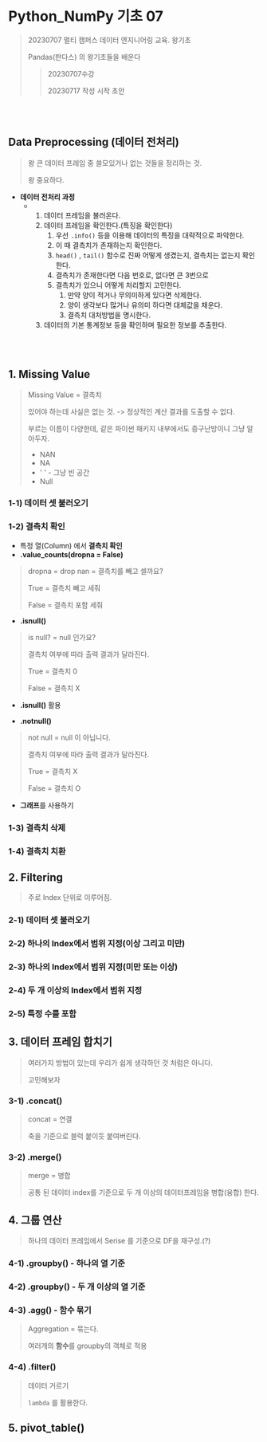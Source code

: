# Python_NumPy 기초 07

> 20230707 멀티 캠퍼스 데이터 엔지니어링 교육. 왕기초
>
> Pandas(판다스) 의 왕기초들을 배운다
>
> > 20230707수강
> >
> > 20230717 작성 시작 초안

<br>
<br>

## Data Preprocessing (데이터 전처리)

> 왕 큰 데이터 프레임 중 쓸모있거나 없는 것들을 정리하는 것.
>
> 왕 중요하다.

- **데이터 전처리 과정**
  - 1. 데이터 프레임을 불러온다.
    2. 데이터 프레임을 확인한다.(특징을 확인한다)
       1. 우선 `.info()`  등을 이용해 데이터의 특징을 대략적으로 파악한다.
       2. 이 때 결측치가 존재하는지 확인한다.
       3. `head()` , `tail()` 함수로 진짜 어떻게 생겼는지, 결측치는 없는지 확인한다.
       4. 결측치가 존재한다면 다음 번호로, 없다면 큰 3번으로
       5. 결측치가 있으니 어떻게 처리할지 고민한다.
          1. 만약 양이 적거나 무의미하게 있다면 삭제한다.
          2. 양이 생각보다 많거나 유의미 하다면 대체값을 채운다.
          3. 결측치 대처방법을 명시한다.
    3. 데이터의 기본 통계정보 등을 확인하며 필요한 정보를 추출한다.



<br>
<br>

## 1. Missing Value

> Missing Value = 결측치
>
> 있어야 하는데 사실은 없는 것. -> 정상적인 계산 결과를 도출할 수 없다.
>
> 부르는 이름이 다양한데, 같은 파이썬 패키지 내부에서도 중구난방이니 그냥 알아두자.
>
> - NAN
> - NA
> - '    ' - 그냥 빈 공간
> - Null



### 1-1) 데이터 셋 불러오기

### 1-2) 결측치 확인

- 특정 열(Column) 에서 **결측치 확인**
- **.value_counts(dropna = False)**

> dropna = drop nan = 결측치를 빼고 셀까요?
>
> True = 결측치 빼고 세줘
>
> False = 결측치 포함 세줘



- **.isnull()**

> is null? = null 인가요?
>
> 결측치 여부에 따라 출력 결과가 달라진다.
>
> True = 결측치 0
>
> False = 결측치 X



- **.isnull()** 활용



- **.notnull()**

> not null = null 이 아닙니다.
>
> 결측치 여부에 따라 출력 결과가 달라진다.
>
> True = 결측치 X
>
> False = 결측치 O



- **그래프**를 사용하기



### 1-3) 결측치 삭제

### 1-4) 결측치 치환



## 2. Filtering

> 주로 Index 단위로 이루어짐.



### 2-1) 데이터 셋 불러오기

### 2-2) 하나의 Index에서 범위 지정(이상 그리고 미만)

### 2-3) 하나의 Index에서 범위 지정(미만 또는 이상)

### 2-4) 두 개 이상의 Index에서 범위 지정

### 2-5) 특정 수를 포함



## 3. 데이터 프레임 합치기

> 여러가지 방법이 있는데 우리가 쉽게 생각하던 것 처럼은 아니다.
>
> 고민해보자



### 3-1) .concat()

> concat = 연결
>
> 축을 기준으로 블럭 붙이듯 붙여버린다.



### 3-2) .merge()

> merge = 병합
>
> 공통 된 데이터 index를 기준으로 두 개 이상의 데이터프레임을 병합(융합) 한다.



## 4. 그룹 연산

> 하나의 데이터 프레임에서 Serise 를 기준으로 DF을 재구성.(?)

### 4-1) .groupby() - 하나의 열 기준

### 4-2) .groupby() - 두 개 이상의 열 기준

### 4-3) .agg() - 함수 묶기

> Aggregation = 묶는다.
>
> 여러개의 **함수**를 groupby의 객체로 적용



### 4-4) .filter()

> 데이터 거르기
>
> `lambda` 를 활용한다.



## 5. pivot_table()

